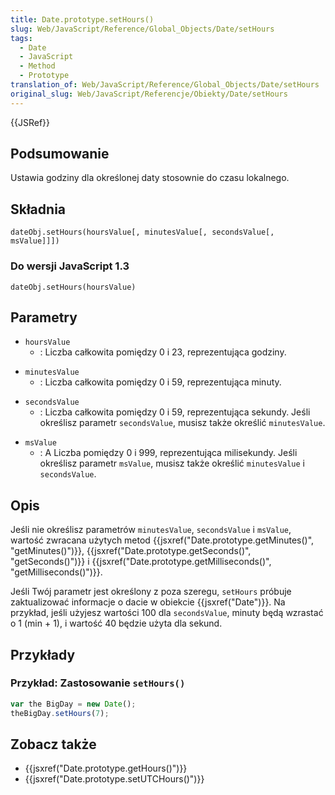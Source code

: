 ```yaml
---
title: Date.prototype.setHours()
slug: Web/JavaScript/Reference/Global_Objects/Date/setHours
tags:
  - Date
  - JavaScript
  - Method
  - Prototype
translation_of: Web/JavaScript/Reference/Global_Objects/Date/setHours
original_slug: Web/JavaScript/Referencje/Obiekty/Date/setHours
---
```

{{JSRef}}

## Podsumowanie

Ustawia godziny dla określonej daty stosownie do czasu lokalnego.

## Składnia

    dateObj.setHours(hoursValue[, minutesValue[, secondsValue[, msValue]]])

### Do wersji JavaScript 1.3

    dateObj.setHours(hoursValue)

## Parametry

- `hoursValue`
  - : Liczba całkowita pomiędzy 0 i 23, reprezentująca godziny.

<!---->

- `minutesValue`
  - : Liczba całkowita pomiędzy 0 i 59, reprezentująca minuty.

<!---->

- `secondsValue`
  - : Liczba całkowita pomiędzy 0 i 59, reprezentująca sekundy. Jeśli określisz parametr `secondsValue`, musisz także określić `minutesValue`.

<!---->

- `msValue`
  - : A Liczba pomiędzy 0 i 999, reprezentująca milisekundy. Jeśli określisz parametr `msValue`, musisz także określić `minutesValue` i `secondsValue`.

## Opis

Jeśli nie określisz parametrów `minutesValue`, `secondsValue` i `msValue`, wartość zwracana użytych metod {{jsxref("Date.prototype.getMinutes()", "getMinutes()")}}, {{jsxref("Date.prototype.getSeconds()", "getSeconds()")}} i {{jsxref("Date.prototype.getMilliseconds()", "getMilliseconds()")}}.

Jeśli Twój parametr jest określony z poza szeregu, `setHours` próbuje zaktualizować informacje o dacie w obiekcie {{jsxref("Date")}}. Na przykład, jeśli użyjesz wartości 100 dla `secondsValue`, minuty będą wzrastać o 1 (min + 1), i wartość 40 będzie użyta dla sekund.

## Przykłady

### Przykład: Zastosowanie `setHours()`

```js
var the BigDay = new Date();
theBigDay.setHours(7);
```

## Zobacz także

- {{jsxref("Date.prototype.getHours()")}}
- {{jsxref("Date.prototype.setUTCHours()")}}
